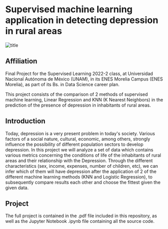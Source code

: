 # Supervised machine learning application in detecting depression in rural areas
![title](https://user-images.githubusercontent.com/69726163/180107216-02c04e3d-3a1a-42a5-91f5-1971b4246e7f.jpg)

## Affiliation
Final Project for the Supervised Learning 2022-2 class, at Universidad Nacional Autónoma de México (UNAM), in its ENES Morelia Campus (ENES Morelia), as part of its Bs. in Data Science career plan.

This project consists of the comparison of 2 methods of supervised machine learning, Linear Regression and KNN (K Nearest Neighbors) in the prediction of the presence of depression in inhabitants of rural areas.

## Introduction 
Today, depression is a very present problem in today's society. Various factors of a social nature, cultural, economic, among others, strongly influence the possibility of different population sectors to develop depression. In this project we will analyze a set of data which contains various metrics concerning the conditions of life of the inhabitants of rural areas and their relationship with the Depression. Through the different characteristics (sex, income, expenses, number of children, etc), we can infer which of them will have depression after the application of 2 of the different machine learning methods (KNN and Logistic Regression), to subsequently compare results each other and choose the fittest given the given data.

## Project

The full project is contained in the .pdf file included in this repository, as well as the Jupyter Notebook .ipynb file containing all the source code.
